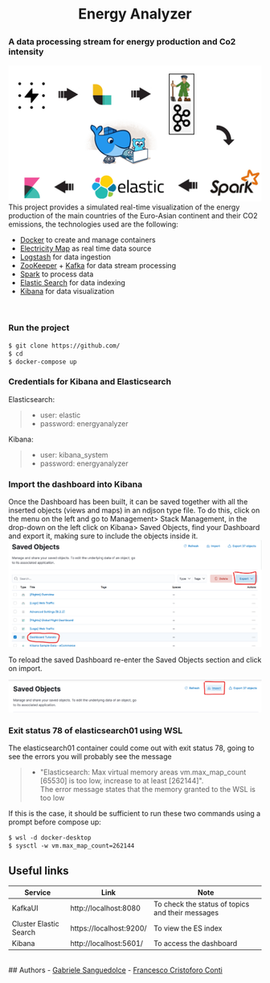 # <p style="text-align:center">  Energy Analyzer </p>

### A data processing stream for energy production and Co2 intensity

![img](./book/images/pipeline.png?raw=true "Pipeline")
<br>
This project provides a simulated real-time visualization of the energy production of the main countries of the Euro-Asian continent and their CO2 emissions, the technologies used are the following:
* <a href="https://www.docker.com/">Docker</a> to create and manage containers
* <a href="https://app.electricitymaps.com/map">Electricity Map</a> as real time data source 
* <a href="	https://www.elastic.co/logstash/">Logstash</a> for data ingestion
* <a href="https://zookeeper.apache.org/">ZooKeeper</a> + <a href="https://kafka.apache.org/">Kafka</a> for data stream processing
* <a href="	https://spark.apache.org/">Spark</a> to process data
* <a href="	https://www.elastic.co/elasticsearch/">Elastic Search</a> for data indexing
* <a href="https://www.elastic.co/kibana/">Kibana</a> for data visualization
<br>

### Run the project
```shell
$ git clone https://github.com/
$ cd 
$ docker-compose up 
```

### Credentials for Kibana and Elasticsearch
Elasticsearch:
>- user: elastic
>- password: energyanalyzer

Kibana:
>- user: kibana_system
>- password: energyanalyzer

### Import the dashboard into Kibana
Once the Dashboard has been built, it can be saved together with all the inserted objects (views and maps) in an ndjson type file. To do this, click on the menu on the left and go to Management> Stack Management, in the drop-down on the left click on Kibana> Saved Objects, find your Dashboard and export it, making sure to include the objects inside it. <br>
![img](./book/images/export.png?raw=true "Export")

To reload the saved Dashboard re-enter the Saved Objects section and click on import.

![img](./book/images/import.png?raw=true "Export")



### Exit status 78 of elasticsearch01 using WSL
The elasticsearch01 container could come out with exit status 78, going to see the errors you will probably see the message <br>
>- "Elasticsearch: Max virtual memory areas vm.max_map_count [65530] is too low, increase to at least [262144]". <br>
The error message states that the memory granted to the WSL is too low <br>

If this is the case, it should be sufficient to run these two commands using a prompt before compose up: <br>
```shell
$ wsl -d docker-desktop
$ sysctl -w vm.max_map_count=262144
```

## Useful links 

|Service                 | Link                   | Note                                              |
|------------------------|------------------------|---------------------------------------------------|
|KafkaUI                 |http://localhost:8080   | To check the status of topics and their messages  |
|Cluster Elastic Search  |https://localhost:9200/ | To view the ES index                              |
|Kibana                  |http://localhost:5601/  | To access the dashboard                           |

<br>
## Authors
- <a href="https://www.docker.com/">Gabriele Sanguedolce</a>
- <a href="https://www.docker.com/">Francesco Cristoforo Conti</a>









